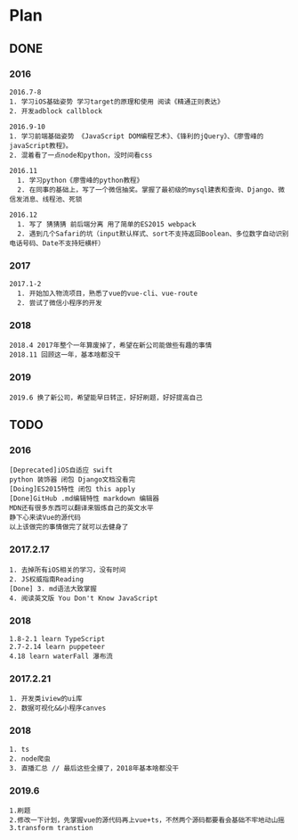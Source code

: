 # Plan

## DONE

### 2016

    2016.7-8 
    1. 学习iOS基础姿势 学习target的原理和使用 阅读《精通正则表达》
    2. 开发adblock callblock
    
    2016.9-10 
    1. 学习前端基础姿势 《JavaScript DOM编程艺术》、《锋利的jQuery》、《廖雪峰的javaScript教程》。
    2. 混着看了一点node和python，没时间看css
    
    2016.11 
      1. 学习python《廖雪峰的python教程》
      2. 在同事的基础上，写了一个微信抽奖。掌握了最初级的mysql建表和查询、Django、微信发消息、线程池、死锁
    
    2016.12 
      1. 写了 猜猜猜 前后端分离 用了简单的ES2015 webpack
      2. 遇到几个Safari的坑（input默认样式、sort不支持返回Boolean、多位数字自动识别电话号码、Date不支持短横杆）

### 2017
    2017.1-2 
      1. 开始加入物流项目，熟悉了vue的vue-cli、vue-route
      2. 尝试了微信小程序的开发

### 2018

```
2018.4 2017年整个一年算废掉了，希望在新公司能做些有趣的事情
2018.11 回顾这一年，基本啥都没干
```

### 2019

```
2019.6 换了新公司，希望能早日转正，好好刷题，好好提高自己
```



## TODO

### 2016
    [Deprecated]iOS自适应 swift
    python 装饰器 闭包 Django文档没看完
    [Doing]ES2015特性 闭包 this apply 
    [Done]GitHub .md编辑特性 markdown 编辑器 
    MDN还有很多东西可以翻译来锻炼自己的英文水平
    静下心来读Vue的源代码 
    以上该做完的事情做完了就可以去健身了 

### 2017.2.17
    1. 去掉所有iOS相关的学习，没有时间
    2. JS权威指南Reading
    [Done] 3. md语法大致掌握
    4. 阅读英文版 You Don't Know JavaScript

### 2018

```
1.8-2.1 learn TypeScript
2.7-2.14 learn puppeteer
4.18 learn waterFall 瀑布流
```

### 2017.2.21
    1. 开发类iview的ui库
    2. 数据可视化&&小程序canves

### 2018

```
1. ts
2. node爬虫
3. 直播汇总 // 最后这些全摸了，2018年基本啥都没干
```

### 2019.6

```
1.刷题
2.修改一下计划，先掌握vue的源代码再上vue+ts，不然两个源码都要看会基础不牢地动山摇
3.transform transtion
```

